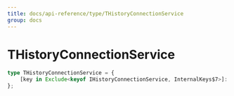 ```yaml
---
title: docs/api-reference/type/THistoryConnectionService
group: docs
---
```


# THistoryConnectionService

```ts
type THistoryConnectionService = {
    [key in Exclude<keyof IHistoryConnectionService, InternalKeys$7>]: unknown;
};
```


